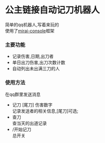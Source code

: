 # 公主链接自动记刀机器人

简单的qq机器人,写着来玩的  
使用了[mirai-console](https://github.com/mamoe/mirai-console)框架

### 主要功能
* 记录伤害,日期,出刀者
* 单日出刀伤害,出刀次数计数
* 自动列出未出满三刀的人

### 使用方法
在qq群里发送消息  
* 记刀 [尾刀] 伤害数字   
记录发送者的相关信息,[尾刀]可选;   
* 查刀  
查当天的出道记录
* /开始记刀  
总开关